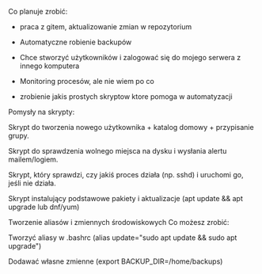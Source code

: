Co planuje zrobić:

- praca z gitem, aktualizowanie zmian w repozytorium
  
- Automatyczne robienie backupów
  
- Chce stworzyć użytkowników i zalogować się do mojego serwera z innego komputera
  
- Monitoring procesów, ale nie wiem po co
  
- zrobienie jakis prostych skryptow ktore pomoga w automatyzacji


Pomysły na skrypty:

Skrypt do tworzenia nowego użytkownika + katalog domowy + przypisanie grupy.

Skrypt do sprawdzenia wolnego miejsca na dysku i wysłania alertu mailem/logiem.

Skrypt, który sprawdzi, czy jakiś proces działa (np. sshd) i uruchomi go, jeśli nie działa.

Skrypt instalujący podstawowe pakiety i aktualizacje (apt update && apt upgrade lub dnf/yum)

Tworzenie aliasów i zmiennych środowiskowych
Co możesz zrobić:

Tworzyć aliasy w .bashrc (alias update="sudo apt update && sudo apt upgrade")

Dodawać własne zmienne (export BACKUP_DIR=/home/backups)
